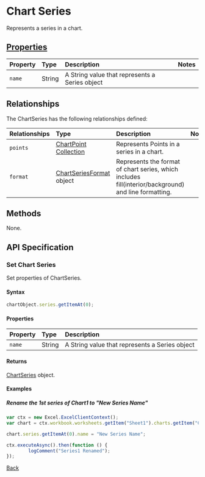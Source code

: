 # Chart Series
Represents a series in a chart.

## [Properties](#set-chart-series)

| Property         | Type    |Description|Notes |
|:-----------------|:--------|:----------|:-----|
|`name`          |String|A String value that represents a Series object ||

## Relationships
The ChartSeries has the following relationships defined:

| Relationships    | Type    |Description|Notes |
|:-----------------|:--------|:----------|:-----|
| `points`          |[ChartPoint Collection](chartPointsCollection.md) | Represents Points in a series in a chart.
| `format`          |[ChartSeriesFormat](chartSeriesFormat.md) object |  Represents the format of chart series, which includes fill(interior/background) and line formatting.

## Methods
None.

## API Specification
### Set Chart Series
Set properties of ChartSeries.

#### Syntax

```js
chartObject.series.getItemAt(0);
```

#### Properties

| Property         | Type    |Description|
|:-----------------|:--------|:----------|
|`name`          |String|A String value that represents a Series object |

#### Returns
[ChartSeries](chartSeries.md) object. 

#### Examples

##### Rename the 1st series of Chart1 to "New Series Name"

```js
var ctx = new Excel.ExcelClientContext();
var chart = ctx.workbook.worksheets.getItem("Sheet1").charts.getItem("Chart1");	

chart.series.getItemAt(0).name = "New Series Name";

ctx.executeAsync().then(function () {
		logComment("Series1 Renamed");
});
```
[Back](#properties)